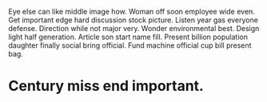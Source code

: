 Eye else can like middle image how. Woman off soon employee wide even.
Get important edge hard discussion stock picture. Listen year gas everyone defense. Direction while not major very.
Wonder environmental best. Design light half generation.
Article son start name fill. Present billion population daughter finally social bring official. Fund machine official cup bill present bag.
# Century miss end important.
